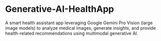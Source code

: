# Generative-AI-HealthApp
A smart health assistant app leveraging Google Gemini Pro Vision (large image models) to analyze medical images, generate insights, and provide health-related recommendations using multimodal generative AI.
